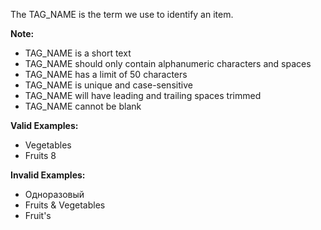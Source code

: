 <!-- markdownlint-disable-file first-line-h1 -->
The TAG_NAME is the term we use to identify an item.

<!-- TODO: Verify tag name restrictions-->

**Note:**
- TAG_NAME is a short text
- TAG_NAME should only contain alphanumeric characters and spaces
- TAG_NAME has a limit of 50 characters
- TAG_NAME is unique and case-sensitive
- TAG_NAME will have leading and trailing spaces trimmed
- TAG_NAME cannot be blank

**Valid Examples:**
- Vegetables
- Fruits 8

**Invalid Examples:**
- Одноразовый
- Fruits & Vegetables
- Fruit's
